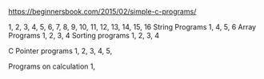 https://beginnersbook.com/2015/02/simple-c-programs/




1, 2, 3, 4, 5, 6, 7, 8, 9, 10, 11, 12, 13, 14, 15, 16
String Programs
1, 4, 5, 6
Array Programs
1, 2, 3, 4
Sorting programs
1, 2, 3, 4

C Pointer programs
1, 2, 3, 4, 5,

Programs on calculation
1, 


